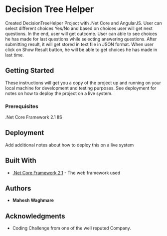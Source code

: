 # Decision Tree Helper

Created DecisionTreeHelper Project with .Net Core and AngularJS. User can select different choices Yes/No and based on choices user will get next questions. In the end, user will get outcome.
User can able to see choices he has made for last questions while selecting answering questions. After submitting result, it will get stored in text file in JSON format. When user click on Show Result button, he will be able to get choices he has made in last time.

## Getting Started

These instructions will get you a copy of the project up and running on your local machine for development and testing purposes. See deployment for notes on how to deploy the project on a live system.

### Prerequisites

.Net Core Framework 2.1
IIS

## Deployment

Add additional notes about how to deploy this on a live system

## Built With

* [.Net Core Framework 2.1](https://dotnet.microsoft.com/download/dotnet-core/2.1) - The web framework used

## Authors

* **Mahesh Waghmare**

## Acknowledgments

* Coding Challenge from one of the well reputed Company.
